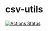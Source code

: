# csv-utils
[![Actions Status](https://github.com/cjineson/csv-utils/workflows/csv-utils/badge.svg)](https://github.com/cjineson/csv-utils/actions)